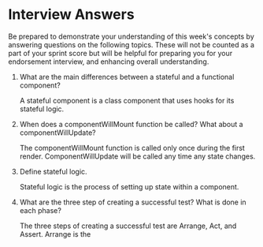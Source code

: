 # Interview Answers
Be prepared to demonstrate your understanding of this week's concepts by answering questions on the following topics. These will not be counted as a part of your sprint score but will be helpful for preparing you for your endorsement interview, and enhancing overall understanding.

1. What are the main differences between a stateful and a functional component?

    A stateful component is a class component that uses hooks for its stateful logic.

2. When does a componentWillMount function be called? What about a componentWillUpdate?

    The componentWillMount function is called only once during the first render. ComponentWillUpdate will be called any time any state changes.

3. Define stateful logic.

    Stateful logic is the process of setting up state within a component.

4. What are the three step of creating a successful test? What is done in each phase?

    The three steps of creating a successful test are Arrange, Act, and Assert. Arrange is the 